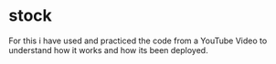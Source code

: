 # stock
For this i have used and practiced the code from a YouTube Video to understand how it works and how its been deployed.
